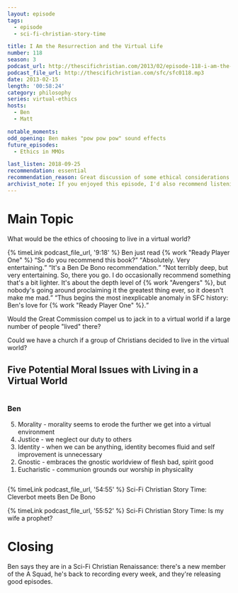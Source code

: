 ```yaml
---
layout: episode
tags:
  - episode
  - sci-fi-christian-story-time

title: I Am the Resurrection and the Virtual Life
number: 118
season: 3
podcast_url: http://thescifichristian.com/2013/02/episode-118-i-am-the-resurrection-and-the-virtual-life/
podcast_file_url: http://thescifichristian.com/sfc/sfc0118.mp3
date: 2013-02-15
length: '00:58:24'
category: philosophy
series: virtual-ethics
hosts:
  - Ben
  - Matt

notable_moments:
odd_opening: Ben makes "pow pow pow" sound effects
future_episodes:
  - Ethics in MMOs

last_listen: 2018-09-25
recommendation: essential
recommendation_reason: Great discussion of some ethical considerations regarding virtual reality. 
archivist_note: If you enjoyed this episode, I'd also recommend listening to John Dyer's <a href="https://www.youtube.com/watch?v=z0lWCZYL9ho">Theological Reflections on Artificial Intelligence</a> (42 minutes).
---
```


# Main Topic
What would be the ethics of choosing to live in a virtual world?

<div class="quote">
  {% timeLink podcast_file_url, '9:18' %}
  <span class="quote-context is-size-6">Ben just read {% work "Ready Player One" %}</span>
  <q class="matt">So do you recommend this book?</q>
  <q class="ben">Absolutely. Very entertaining.</q>
  <q class="matt">It's a Ben De Bono recommendation.</q>
  <q class="ben">Not terribly deep, but very entertaining. So, there you go. I do occasionally recommend something that's a bit lighter. It's about the depth level of {% work "Avengers" %}, but nobody's going around proclaiming it the greatest thing ever, so it doesn't make me mad.</q>
  <q class="archivist">Thus begins the most inexplicable anomaly in SFC history: Ben's love for {% work "Ready Player One" %}.</q>
</div>

Would the Great Commission compel us to jack in to a virtual world if a large number of people "lived" there?

Could we have a church if a group of Christians decided to live in the virtual world?

<div class="top-five">
  <h2 class="has-text-centered">Five Potential Moral Issues with Living in a Virtual World</h2>
  <div class="columns">
    <div class="column ben">
      <h3>Ben</h3>
      <ol reversed>
        <li>Morality - morality seems to erode the further we get into a virtual environment
        <li>Justice - we neglect our duty to others
        <li>Identity - when we can be anything, identity becomes fluid and self improvement is unnecessary
        <li>Gnostic - embraces the gnostic worldview of flesh bad, spirit good
        <li>Eucharistic - communion grounds our worship in physicality
      </ol>
    </div>
  </div>
</div>

{% timeLink podcast_file_url, '54:55' %} Sci-Fi Christian Story Time: Cleverbot meets Ben De Bono

{% timeLink podcast_file_url, '55:52' %} Sci-Fi Christian Story Time: Is my wife a prophet?



# Closing
Ben says they are in a Sci-Fi Christian Renaissance: there's a new member of the A Squad, he's back to recording every week, and they're releasing good episodes.